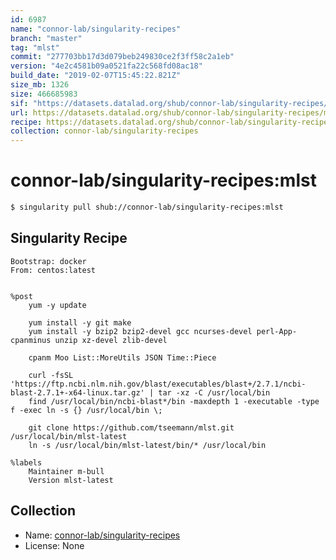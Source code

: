 ```yaml
---
id: 6987
name: "connor-lab/singularity-recipes"
branch: "master"
tag: "mlst"
commit: "277703bb17d3d079beb249830ce2f3ff58c2a1eb"
version: "4e2c4581b09a0521fa22c568fd08ac18"
build_date: "2019-02-07T15:45:22.821Z"
size_mb: 1326
size: 466685983
sif: "https://datasets.datalad.org/shub/connor-lab/singularity-recipes/mlst/2019-02-07-277703bb-4e2c4581/4e2c4581b09a0521fa22c568fd08ac18.simg"
url: https://datasets.datalad.org/shub/connor-lab/singularity-recipes/mlst/2019-02-07-277703bb-4e2c4581/
recipe: https://datasets.datalad.org/shub/connor-lab/singularity-recipes/mlst/2019-02-07-277703bb-4e2c4581/Singularity
collection: connor-lab/singularity-recipes
---
```


# connor-lab/singularity-recipes:mlst

```bash
$ singularity pull shub://connor-lab/singularity-recipes:mlst
```

## Singularity Recipe

```singularity
Bootstrap: docker
From: centos:latest


%post
    yum -y update

    yum install -y git make
    yum install -y bzip2 bzip2-devel gcc ncurses-devel perl-App-cpanminus unzip xz-devel zlib-devel

    cpanm Moo List::MoreUtils JSON Time::Piece

    curl -fsSL 'https://ftp.ncbi.nlm.nih.gov/blast/executables/blast+/2.7.1/ncbi-blast-2.7.1+-x64-linux.tar.gz' | tar -xz -C /usr/local/bin
    find /usr/local/bin/ncbi-blast*/bin -maxdepth 1 -executable -type f -exec ln -s {} /usr/local/bin \;

    git clone https://github.com/tseemann/mlst.git /usr/local/bin/mlst-latest
    ln -s /usr/local/bin/mlst-latest/bin/* /usr/local/bin

%labels
    Maintainer m-bull
    Version mlst-latest
```

## Collection

 - Name: [connor-lab/singularity-recipes](https://github.com/connor-lab/singularity-recipes)
 - License: None

